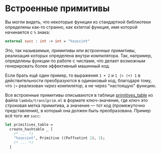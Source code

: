 # Встроенные примитивы

Вы могли видеть, что некоторые функции из стандартной библиотеки определены как-то странно, как external функция, имя которой начинается с `%` знака:

```ocaml
external succ : int -> int = "%succint"
```

Это, так называемые, *примитивы* или *встроенные примитивы*, реализация которых определена внутри компилятора. Так, например, определены функции по работе с числами, что делает возможным генерировать более эффективный машинный код.

Если брать ещё один пример, то выражения `1 + 2` и `1 |> (+) 1` в действительности преобразуются в одинаковый код, благодаря тому, что `|>` реализован *через компилятор*, а не через "настоящую" функцию.

Все встроенные примитивы описываются в таблице [primitives_table](https://sourcegraph.com/github.com/ocaml/ocaml@9702e43b2052af1e2324cbdd9d34dee1de28f975/-/blob/lambda/translprim.ml?L124) из файла `lambda/translprim.ml` в формате ключ-значение, где ключ это строковая метка примитива, а значение &mdash; тот код (промежуточно представления), в который она должен быть преобразована. Пример всё того же `succ`:

```ocaml
let primitives_table = 
  create_hashtable _ [
    (* ... *)
    "%succint", Primitive ((Poffsetint 1), 1);
    (* ... *)
  ]
```
